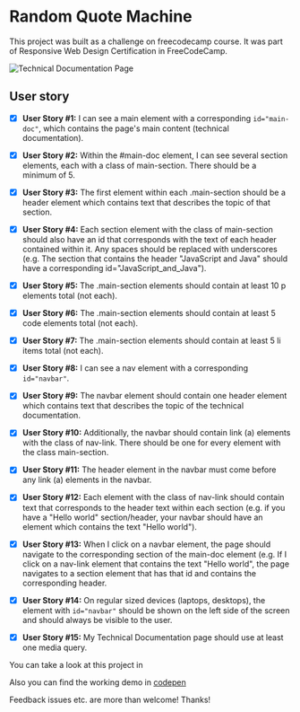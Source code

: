 # Random Quote Machine

This project was built as a challenge on freecodecamp course. It was part of Responsive Web Design Certification in FreeCodeCamp.

![Technical Documentation Page](https://res.cloudinary.com/drpcjt13x/image/upload/v1603025650/Proyectos/Technical%20Documentation%20Page/Technical_Documentation_Page_ssaqsb.png "Technical Documentation Page")

## User story

- [x] **User Story #1:** I can see a main element with a corresponding `id="main-doc"`, which contains the page's main content (technical documentation). 

- [x] **User Story #2:** Within the #main-doc element, I can see several section elements, each with a class of main-section. There should be a minimum of 5.

- [x] **User Story #3:** The first element within each .main-section should be a header element which contains text that describes the topic of that section.

- [x] **User Story #4:** Each section element with the class of main-section should also have an id that corresponds with the text of each header contained within it. Any spaces should be replaced with underscores (e.g. The section that contains the header "JavaScript and Java" should have a corresponding id="JavaScript_and_Java").

- [x] **User Story #5:** The .main-section elements should contain at least 10 p elements total (not each).
 
- [x] **User Story #6:** The .main-section elements should contain at least 5 code elements total (not each).

- [x] **User Story #7:** The .main-section elements should contain at least 5 li items total (not each).

- [x] **User Story #8:** I can see a nav element with a corresponding `id="navbar"`.

- [x] **User Story #9:** The navbar element should contain one header element which contains text that describes the topic of the technical documentation.

- [x] **User Story #10:** Additionally, the navbar should contain link (a) elements with the class of nav-link. There should be one for every element with the class main-section.

- [x] **User Story #11:** The header element in the navbar must come before any link (a) elements in the navbar.

- [x] **User Story #12:** Each element with the class of nav-link should contain text that corresponds to the header text within each section (e.g. if you have a "Hello world" section/header, your navbar should have an element which contains the text "Hello world").

- [x] **User Story #13:** When I click on a navbar element, the page should navigate to the corresponding section of the main-doc element (e.g. If I click on a nav-link element that contains the text "Hello world", the page navigates to a section element that has that id and contains the corresponding header.

- [x] **User Story #14:** On regular sized devices (laptops, desktops), the element with `id="navbar"` should be shown on the left side of the screen and should always be visible to the user.

- [x] **User Story #15:** My Technical Documentation page should use at least one media query.






You can take a look at this project in 

Also you can find the working demo in [codepen](https://codepen.io/GuaciG/pen/ZEYobBW)

Feedback issues etc. are more than welcome! Thanks!